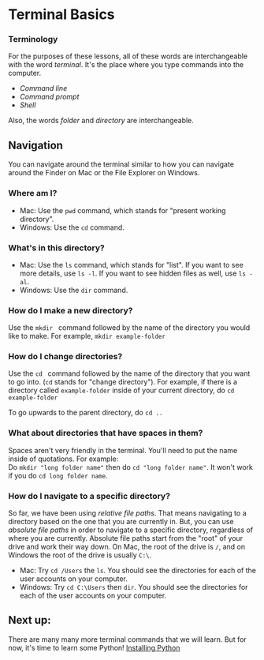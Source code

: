 # Terminal Basics

### Terminology
For the purposes of these lessons, all of these words are interchangeable with the word _terminal_. It's the place where you type commands into the computer.
- _Command line_
- _Command prompt_
- _Shell_

Also, the words _folder_ and _directory_ are interchangeable.

## Navigation
You can navigate around the terminal similar to how you can navigate around the Finder on Mac or the File Explorer on Windows.

### Where am I?
- Mac: Use the `pwd` command, which stands for "present working directory".
- Windows: Use the `cd` command.

### What's in this directory?
- Mac: Use the `ls` command, which stands for "list". If you want to see more details, use `ls -l`. If you want to see hidden files as well, use `ls -al`.
- Windows: Use the `dir` command.

### How do I make a new directory?
Use the `mkdir ` command followed by the name of the directory you would like to make. For example, `mkdir example-folder`

### How do I change directories?
Use the `cd ` command followed by the name of the directory that you want to go into. (`cd` stands for "change directory"). For example, if there is a directory called `example-folder` inside of your current directory, do `cd example-folder`

To go upwards to the parent directory, do `cd ..`

### What about directories that have spaces in them?
Spaces aren't very friendly in the terminal. You'll need to put the name inside of quotations. For example:  
Do `mkdir "long folder name"` then do `cd "long folder name"`. It won't work if you do `cd long folder name`.

### How do I navigate to a specific directory?
So far, we have been using _relative file paths_. That means navigating to a directory based on the one that you are currently in. But, you can use _absolute file paths_ in order to navigate to a specific directory, regardless of where you are currently. Absolute file paths start from the "root" of your drive and work their way down. On Mac, the root of the drive is `/`, and on Windows the root of the drive is usually `C:\`.
- Mac: Try `cd /Users` the `ls`. You should see the directories for each of the user accounts on your computer.
- Windows: Try `cd C:\Users` then `dir`. You should see the directories for each of the user accounts on your computer.

## Next up:
There are many many more terminal commands that we will learn. But for now, it's time to learn some Python! [Installing Python](/python/installing/README.md)
